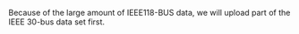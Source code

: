Because of the large amount of IEEE118-BUS data, we will upload part of the IEEE 30-bus data set first.
